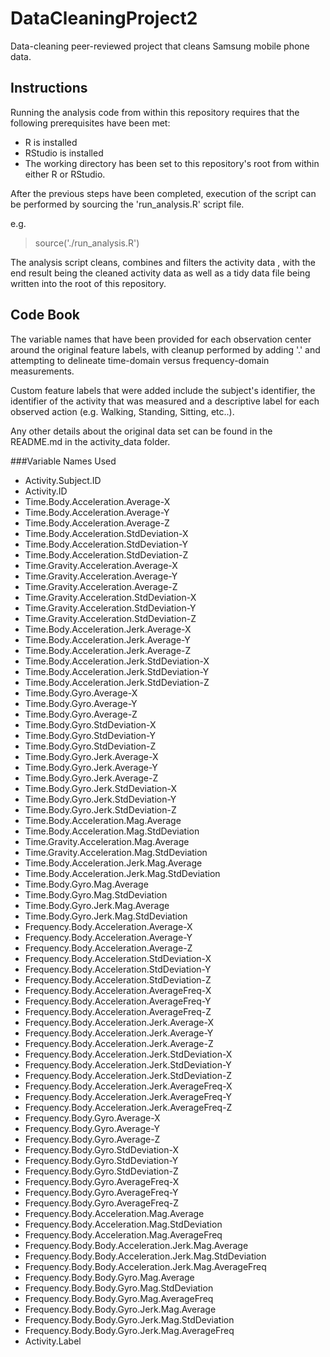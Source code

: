 # DataCleaningProject2
Data-cleaning peer-reviewed project that cleans Samsung mobile phone data.

## Instructions

Running the analysis code from within this repository requires that the following
prerequisites have been met:

* R is installed
* RStudio is installed
* The working directory has been set to this repository's root from within either R
or RStudio.

After the previous steps have been completed, execution of the script can be performed 
by sourcing the 'run_analysis.R' script file.

e.g.

> source('./run_analysis.R')

The analysis script cleans, combines and filters the activity data , with the end result being
the cleaned activity data as well as a tidy data file being written into the root of this repository.


## Code Book

The variable names that have been provided for each observation center around the 
original feature labels, with cleanup performed by adding '.' and attempting to 
delineate time-domain versus frequency-domain measurements. 

Custom feature labels that were added include the subject's identifier, 
the identifier of the activity that was measured and a descriptive label
for each observed action (e.g. Walking, Standing, Sitting, etc..).

Any other details about the original data set can be found in the README.md in the activity_data folder.

###Variable Names Used         

* Activity.Subject.ID
* Activity.ID
* Time.Body.Acceleration.Average-X
* Time.Body.Acceleration.Average-Y
* Time.Body.Acceleration.Average-Z
* Time.Body.Acceleration.StdDeviation-X
* Time.Body.Acceleration.StdDeviation-Y
* Time.Body.Acceleration.StdDeviation-Z
* Time.Gravity.Acceleration.Average-X
* Time.Gravity.Acceleration.Average-Y
* Time.Gravity.Acceleration.Average-Z
* Time.Gravity.Acceleration.StdDeviation-X
* Time.Gravity.Acceleration.StdDeviation-Y
* Time.Gravity.Acceleration.StdDeviation-Z
* Time.Body.Acceleration.Jerk.Average-X
* Time.Body.Acceleration.Jerk.Average-Y
* Time.Body.Acceleration.Jerk.Average-Z
* Time.Body.Acceleration.Jerk.StdDeviation-X
* Time.Body.Acceleration.Jerk.StdDeviation-Y
* Time.Body.Acceleration.Jerk.StdDeviation-Z
* Time.Body.Gyro.Average-X
* Time.Body.Gyro.Average-Y
* Time.Body.Gyro.Average-Z
* Time.Body.Gyro.StdDeviation-X
* Time.Body.Gyro.StdDeviation-Y
* Time.Body.Gyro.StdDeviation-Z
* Time.Body.Gyro.Jerk.Average-X
* Time.Body.Gyro.Jerk.Average-Y
* Time.Body.Gyro.Jerk.Average-Z
* Time.Body.Gyro.Jerk.StdDeviation-X
* Time.Body.Gyro.Jerk.StdDeviation-Y
* Time.Body.Gyro.Jerk.StdDeviation-Z
* Time.Body.Acceleration.Mag.Average
* Time.Body.Acceleration.Mag.StdDeviation
* Time.Gravity.Acceleration.Mag.Average
* Time.Gravity.Acceleration.Mag.StdDeviation
* Time.Body.Acceleration.Jerk.Mag.Average
* Time.Body.Acceleration.Jerk.Mag.StdDeviation
* Time.Body.Gyro.Mag.Average
* Time.Body.Gyro.Mag.StdDeviation
* Time.Body.Gyro.Jerk.Mag.Average
* Time.Body.Gyro.Jerk.Mag.StdDeviation
* Frequency.Body.Acceleration.Average-X
* Frequency.Body.Acceleration.Average-Y
* Frequency.Body.Acceleration.Average-Z
* Frequency.Body.Acceleration.StdDeviation-X
* Frequency.Body.Acceleration.StdDeviation-Y
* Frequency.Body.Acceleration.StdDeviation-Z
* Frequency.Body.Acceleration.AverageFreq-X
* Frequency.Body.Acceleration.AverageFreq-Y
* Frequency.Body.Acceleration.AverageFreq-Z
* Frequency.Body.Acceleration.Jerk.Average-X
* Frequency.Body.Acceleration.Jerk.Average-Y
* Frequency.Body.Acceleration.Jerk.Average-Z
* Frequency.Body.Acceleration.Jerk.StdDeviation-X
* Frequency.Body.Acceleration.Jerk.StdDeviation-Y
* Frequency.Body.Acceleration.Jerk.StdDeviation-Z
* Frequency.Body.Acceleration.Jerk.AverageFreq-X
* Frequency.Body.Acceleration.Jerk.AverageFreq-Y
* Frequency.Body.Acceleration.Jerk.AverageFreq-Z
* Frequency.Body.Gyro.Average-X
* Frequency.Body.Gyro.Average-Y
* Frequency.Body.Gyro.Average-Z
* Frequency.Body.Gyro.StdDeviation-X
* Frequency.Body.Gyro.StdDeviation-Y
* Frequency.Body.Gyro.StdDeviation-Z
* Frequency.Body.Gyro.AverageFreq-X
* Frequency.Body.Gyro.AverageFreq-Y
* Frequency.Body.Gyro.AverageFreq-Z
* Frequency.Body.Acceleration.Mag.Average
* Frequency.Body.Acceleration.Mag.StdDeviation
* Frequency.Body.Acceleration.Mag.AverageFreq
* Frequency.Body.Body.Acceleration.Jerk.Mag.Average
* Frequency.Body.Body.Acceleration.Jerk.Mag.StdDeviation
* Frequency.Body.Body.Acceleration.Jerk.Mag.AverageFreq  
* Frequency.Body.Body.Gyro.Mag.Average                  
* Frequency.Body.Body.Gyro.Mag.StdDeviation              
* Frequency.Body.Body.Gyro.Mag.AverageFreq              
* Frequency.Body.Body.Gyro.Jerk.Mag.Average              
* Frequency.Body.Body.Gyro.Jerk.Mag.StdDeviation        
* Frequency.Body.Body.Gyro.Jerk.Mag.AverageFreq          
* Activity.Label    
